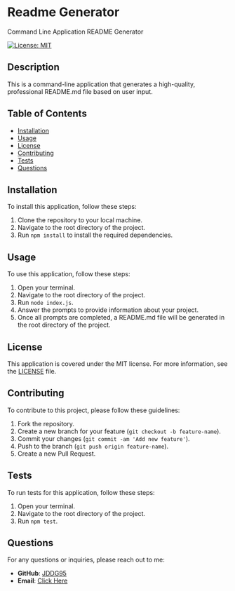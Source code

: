 # Readme Generator 

Command Line Application README Generator

[![License: MIT](https://img.shields.io/badge/License-MIT-yellow.svg)](https://opensource.org/licenses/MIT)

## Description

This is a command-line application that generates a high-quality, professional README.md file based on user input.

## Table of Contents

- [Installation](#installation)
- [Usage](#usage)
- [License](#license)
- [Contributing](#contributing)
- [Tests](#tests)
- [Questions](#questions)

## Installation

To install this application, follow these steps:

1. Clone the repository to your local machine.
2. Navigate to the root directory of the project.
3. Run `npm install` to install the required dependencies.

## Usage

To use this application, follow these steps:

1. Open your terminal.
2. Navigate to the root directory of the project.
3. Run `node index.js`.
4. Answer the prompts to provide information about your project.
5. Once all prompts are completed, a README.md file will be generated in the root directory of the project.

## License

This application is covered under the MIT license. For more information, see the [LICENSE](LICENSE) file.

## Contributing

To contribute to this project, please follow these guidelines:

1. Fork the repository.
2. Create a new branch for your feature (`git checkout -b feature-name`).
3. Commit your changes (`git commit -am 'Add new feature'`).
4. Push to the branch (`git push origin feature-name`).
5. Create a new Pull Request.

## Tests

To run tests for this application, follow these steps:

1. Open your terminal.
2. Navigate to the root directory of the project.
3. Run `npm test`.

## Questions

For any questions or inquiries, please reach out to me:

- **GitHub**: [JDDG95](https://github.com/jddg95)
- **Email**: [Click Here](mailto:jddgarcia95@gmail.com)
